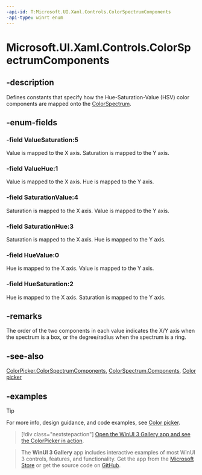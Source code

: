 ```yaml
---
-api-id: T:Microsoft.UI.Xaml.Controls.ColorSpectrumComponents
-api-type: winrt enum
---
```

<!-- Enumeration syntax.
public enum ColorSpectrumComponents : int 
-->

# Microsoft.UI.Xaml.Controls.ColorSpectrumComponents

## -description

Defines constants that specify how the Hue-Saturation-Value (HSV) color components are mapped onto the [ColorSpectrum](../microsoft.ui.xaml.controls.primitives/colorspectrum.md).

## -enum-fields

### -field ValueSaturation:5

Value is mapped to the X axis. Saturation is mapped to the Y axis.

### -field ValueHue:1

Value is mapped to the X axis. Hue is mapped to the Y axis.

### -field SaturationValue:4

Saturation is mapped to the X axis. Value is mapped to the Y axis.

### -field SaturationHue:3

Saturation is mapped to the X axis. Hue is mapped to the Y axis.

### -field HueValue:0

Hue is mapped to the X axis. Value is mapped to the Y axis.

### -field HueSaturation:2

Hue is mapped to the X axis. Saturation is mapped to the Y axis.

## -remarks

The order of the two components in each value indicates the X/Y axis when the spectrum is a box, or the degree/radius when the spectrum is a ring.

## -see-also

[ColorPicker.ColorSpectrumComponents](colorpicker_colorspectrumcomponents.md), [ColorSpectrum.Components](../microsoft.ui.xaml.controls.primitives/colorspectrum_components.md), [Color picker](https://docs.microsoft.com/windows/uwp/controls-and-patterns/color-picker)

## -examples

> [!TIP]
> For more info, design guidance, and code examples, see [Color picker](/windows/apps/design/controls/color-picker).

> [!div class="nextstepaction"]
> [Open the WinUI 3 Gallery app and see the ColorPicker in action](winui3gallery:/item/ColorPicker).

> The **WinUI 3 Gallery** app includes interactive examples of most WinUI 3 controls, features, and functionality. Get the app from the [Microsoft Store](https://www.microsoft.com/store/productId/9P3JFPWWDZRC) or get the source code on [GitHub](https://github.com/microsoft/WinUI-Gallery).
